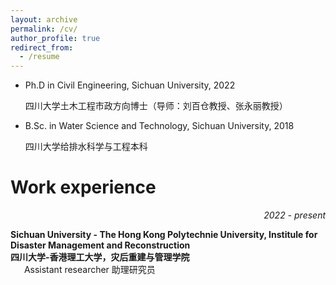 ```yaml
---
layout: archive
permalink: /cv/
author_profile: true
redirect_from:
  - /resume
---
```



- Ph.D in Civil Engineering, Sichuan University, 2022

  四川大学土木工程市政方向博士（导师：刘百仓教授、张永丽教授）

- B.Sc. in Water Science and Technology, Sichuan University, 2018

  四川大学给排水科学与工程本科

# Work experience

<div><i><p style="text-align:right;">2022 - present</p></i><b>Sichuan University - The Hong Kong Polytechnie University, Institule for Disaster Management and Reconstruction<br/>四川大学-香港理工大学，灾后重建与管理学院</b><br/>&ensp; &ensp; Assistant researcher 助理研究员<div/>